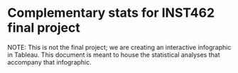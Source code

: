 Complementary stats for INST462 final project
================

NOTE: This is not the final project; we are creating an interactive infographic in Tableau. This document is meant to house the statistical analyses that accompany that infographic.
